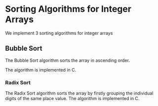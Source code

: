 # Sorting Algorithms for Integer Arrays

We implement 3 sorting algorithms for integer arrays

## Bubble Sort

The Bubble Sort algorithm sorts the array in ascending order.

The algorithm is implemented in C. 

### Radix Sort

The Radix Sort algorithm sorts the array by firstly grouping the individual digits of the same place value.
The algorithm is implemented in C. 
